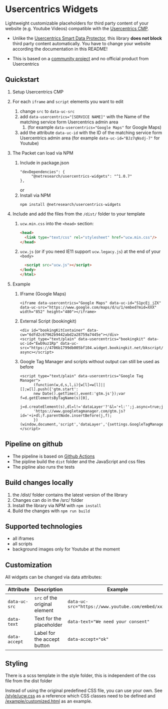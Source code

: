 Usercentrics Widgets 
=====================

Lightweight customizable placeholders for third party content of your website (e.g. Youtube Videos) compatible with the 
[Usercentrics CMP](https://usercentrics.com).

* Unlike the [Usercentrics Smart Data Protector](https://docs.usercentrics.com/#/smart-data-protector), this library 
  **does not block** third party content automatically. You have to change your website according the documentation 
  in this README!
  
* This is based on a [community project](https://philsch.github.io/usercentrics-widgets/) and no official product from Usercentrics 


## Quickstart

1. Setup Usercentrics CMP
2. For each `iframe` and `script` elements you want to edit
    1. change `src` to `data-uc-src`
    2. add `data-usercentrics="[SERVICE NAME]"` with the Name of the matching service form Usercentrics admin area
        1. (for example `data-usercentrics="Google Maps"` for Google Maps)
    3. add the attribute `data-uc-id` with the ID of the matching service form Usercentrics admin area
       (for example `data-uc-id="BJz7qNsdj-7"` for Youtube)
3. The Packet can load via NPM 
   1. Include in package.json
      ```
      "devDependencies": {
           "@netresearch/usercentrics-widgets": "^1.0.7"
      },
      ```        
      or
   2. Install via NPM
      ```
      npm install @netresearch/usercentrics-widgets
      ```

4. Include and add the files from the `/dist/` folder to your template
    1. `ucw.min.css` into the `<head>` section: 
       ```html
       <head>
         <link type="text/css" rel="stylesheet" href="ucw.min.css"/>
       </head>
       ```
    2. `ucw.js` (or if you need IE11 support `ucw.legacy.js`) at the end of your `<body>`
       ```html
         <script src="ucw.js"></script>
       </body>
       </html>
       ```

5. Example
   1. IFrame (Google Maps) 
      ```
      <iframe data-usercentrics="Google Maps" data-uc-id="S1pcEj_jZX" data-uc-src="https://www.google.com/maps/d/u/1/embed?mid=XXX" width="852" height="480"></iframe>
      ```
   2. External Script (bookingkit)
      ```
      <div id="bookingKitContainer" data-cw="6dfd2c67962b9442abd2a28759a7445e"></div>
      <script type="text/plain" data-usercentrics="bookingkit" data-uc-id="Ewb9uz1Rp" data-uc-src="https://4706b1799db005bf104.widget.bookingkit.net/bkscript/XXX/" async></script>
      ```
   3. Google Tag Manager and scripts without output can still be used as before
      ```
      <script type="text/plain" data-usercentrics="Google Tag Manager">
            (function(w,d,s,l,i){w[l]=w[l]||[];w[l].push({'gtm.start':
            new Date().getTime(),event:'gtm.js'});var f=d.getElementsByTagName(s)[0],
            j=d.createElement(s),dl=l!='dataLayer'?'&l='+l:'';j.async=true;j.src=
            'https://www.googletagmanager.com/gtm.js?id='+i+dl;f.parentNode.insertBefore(j,f);
            })(window,document,'script','dataLayer','{settings.GoogleTagManagerContainerId}');
      </script>
      ```

## Pipeline on github
* The pipeline is based on [Github Actions](https://github.com/netresearch/usercentrics-widgets/actions)
* The pipline build the `dist` folder and the JavaScript and css files
* The pipline also runs the tests

## Build changes locally
1. the /dist/ folder contains the latest version of the library
2. Changes can do in the /src/ folder
3. Install the library via NPM with `npm install`
4. Build the changes with `npm run build`

## Supported technologies
* all iframes
* all scripts
* background images only for Youtube at the moment

## Customization

All widgets can be changed via data attributes:

| Attribute     | Description                   | Example                                        |
|---------------| ----------------------------- | ---------------------------------------------- |
| `data-uc-src` | `src` of the original element | `data-uc-src="https://www.youtube.com/embed/xxx"` |
| `data-text`   | Text for the placeholder      | `data-text="We need your consent"`             |
| `data-accept` | Label for the accept button   | `data-accept="ok"`             |

##  Styling

There is a scss template in the style folder, this is independent of the css file from the dist folder

Instead of using the original predefined CSS file, you can use your own. See [/style/ucw.css](/style/ucw.css) as a reference
which CSS classes need to be defined and [/example/customized.html](/example/customized.html) as an example.
